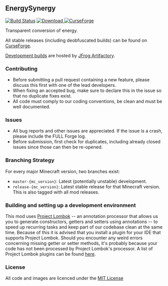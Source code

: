 ## EnergySynergy

[![Build Status](https://travis-ci.org/CyclopsMC/EnergySynergy.svg?branch=master-1.11)](https://travis-ci.org/CyclopsMC/EnergySynergy)
[![Download](https://img.shields.io/maven-metadata/v/https/oss.jfrog.org/artifactory/simple/libs-release/org/cyclops/energysynergy/EnergySynergy/maven-metadata.xml.svg) ](https://oss.jfrog.org/artifactory/simple/libs-release/org/cyclops/energysynergy/EnergySynergy/)
[![CurseForge](http://cf.way2muchnoise.eu/full_247043_downloads.svg)](http://minecraft.curseforge.com/projects/247043)

Transparent conversion of energy.

All stable releases (including deobfuscated builds) can be found on [CurseForge](http://minecraft.curseforge.com/mc-mods/247043/files).

[Development builds](https://oss.jfrog.org/artifactory/simple/libs-release/org/cyclops/energysynergy/EnergySynergy/) are hosted by [JFrog Artifactory](https://www.jfrog.com/artifactory/).

### Contributing
* Before submitting a pull request containing a new feature, please discuss this first with one of the lead developers.
* When fixing an accepted bug, make sure to declare this in the issue so that no duplicate fixes exist.
* All code must comply to our coding conventions, be clean and must be well documented.

### Issues
* All bug reports and other issues are appreciated. If the issue is a crash, please include the FULL Forge log.
* Before submission, first check for duplicates, including already closed issues since those can then be re-opened.

### Branching Strategy

For every major Minecraft version, two branches exist:

* `master-{mc_version}`: Latest (potentially unstable) development.
* `release-{mc_version}`: Latest stable release for that Minecraft version. This is also tagged with all mod releases.

### Building and setting up a development environment

This mod uses [Project Lombok](http://projectlombok.org/) -- an annotation processor that allows us you to generate constructors, getters and setters using annotations -- to speed up recurring tasks and keep part of our codebase clean at the same time. Because of this it is advised that you install a plugin for your IDE that supports Project Lombok. Should you encounter any weird errors concerning missing getter or setter methods, it's probably because your code has not been processed by Project Lombok's processor. A list of Project Lombok plugins can be found [here](http://projectlombok.org/download.htm).

### License
All code and images are licenced under the [MIT License](https://github.com/CyclopsMC/EnergySynergy/blob/master-1.8/LICENSE.txt)
